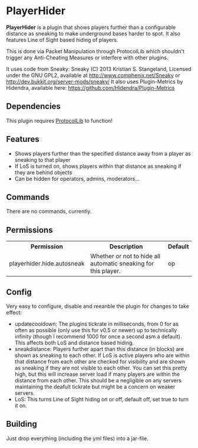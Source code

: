 PlayerHider
===========

**PlayerHider** is a plugin that shows players further than a configurable distance as sneaking to make underground bases harder to spot. It also features Line of Sight based hiding of players.

This is done via Packet Manipulation through ProtocolLib which shouldn't trigger any Anti-Cheating Measures or interfere with other plugins.

It uses code from Sneaky:
Sneaky (C) 2013 Kristian S. Stangeland, Licensed under the GNU GPL2, available at http://www.comphenix.net/Sneaky or http://dev.bukkit.org/server-mods/sneaky/
It also uses Plugin-Metrics by Hidendra, available here: https://github.com/Hidendra/Plugin-Metrics

Dependencies
------------
This plugin requires [ProtocolLib](https://github.com/aadnk/ProtocolLib) to function! 


Features
--------
* Shows players further than the specified distance away from a player as sneaking to that player
* If LoS is turned on, shows players within that distance as sneaking if they are behind objects
* Can be hidden for operators, admins, moderators...

Commands
--------
There are no commands, currently.

Permissions
-----------
<table>
  <tr>
    <th>Permission</th>
    <th>Description</th>
    <th>Default</th>
  </tr>
  <tr>
    <td>playerhider.hide.autosneak</td>
    <td>Whether or not to hide all automatic sneaking for this player.</td>
    <td>op</td>
  </tr>
</table>

Config
------
Very easy to configure, disable and reeanble the plugin for changes to take effect:
* updatecooldown: The plugins tickrate in milliseconds, from 0 for as often as possible (only use this for v0.5 or newer) up to technically infinity (though I recommend 1000 for once a second asm a default). This affects both LoS and distance based hiding.
* sneakdistance: Players further apart than this distance (in blocks) are shown as sneaking to each other. If LoS is active players who are within that distance from each other are checked for visibility and are shown as sneaking if they are not visible to each other. You can set this pretty high, but this will increase server load if many players are within the distance from each other. This should be a negligible on any servers maintaining the deafult tickrate but might be a concern on weaker servers.
* LoS: This turns Line of Sight hiding on or off, default off, set true to turn it on. 

Building
--------
Just drop everything (including the yml files) into a jar-file.

